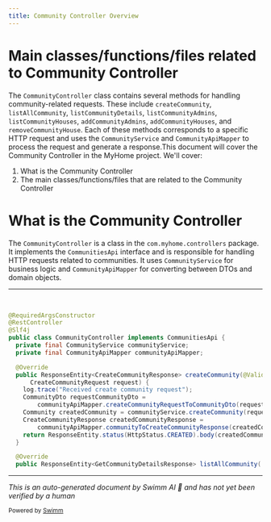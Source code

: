 ```yaml
---
title: Community Controller Overview
---
```

# Main classes/functions/files related to Community Controller

The <SwmToken path="/service/src/main/java/com/myhome/controllers/CommunityController.java" pos="59:4:4" line-data="public class CommunityController implements CommunitiesApi {" repo-id="Z2l0aHViJTNBJTNBc2h1anUtbXlob21lJTNBJTNBcmljYXJkb2xvcGV6Zw==" repo-name="myhome">`CommunityController`</SwmToken> class contains several methods for handling community-related requests. These include <SwmToken path="/service/src/main/java/com/myhome/controllers/CommunityController.java" pos="64:8:8" line-data="  public ResponseEntity&lt;CreateCommunityResponse&gt; createCommunity(@Valid @RequestBody" repo-id="Z2l0aHViJTNBJTNBc2h1anUtbXlob21lJTNBJTNBcmljYXJkb2xvcGV6Zw==" repo-name="myhome">`createCommunity`</SwmToken>, <SwmToken path="/service/src/main/java/com/myhome/controllers/CommunityController.java" pos="76:8:8" line-data="  public ResponseEntity&lt;GetCommunityDetailsResponse&gt; listAllCommunity(" repo-id="Z2l0aHViJTNBJTNBc2h1anUtbXlob21lJTNBJTNBcmljYXJkb2xvcGV6Zw==" repo-name="myhome">`listAllCommunity`</SwmToken>, <SwmToken path="/service/src/main/java/com/myhome/controllers/CommunityController.java" pos="91:8:8" line-data="  public ResponseEntity&lt;GetCommunityDetailsResponse&gt; listCommunityDetails(" repo-id="Z2l0aHViJTNBJTNBc2h1anUtbXlob21lJTNBJTNBcmljYXJkb2xvcGV6Zw==" repo-name="myhome">`listCommunityDetails`</SwmToken>, <SwmToken path="/service/src/main/java/com/myhome/controllers/CommunityController.java" pos="105:8:8" line-data="  public ResponseEntity&lt;ListCommunityAdminsResponse&gt; listCommunityAdmins(" repo-id="Z2l0aHViJTNBJTNBc2h1anUtbXlob21lJTNBJTNBcmljYXJkb2xvcGV6Zw==" repo-name="myhome">`listCommunityAdmins`</SwmToken>, <SwmToken path="/service/src/main/java/com/myhome/controllers/CommunityController.java" pos="119:8:8" line-data="  public ResponseEntity&lt;GetHouseDetailsResponse&gt; listCommunityHouses(" repo-id="Z2l0aHViJTNBJTNBc2h1anUtbXlob21lJTNBJTNBcmljYXJkb2xvcGV6Zw==" repo-name="myhome">`listCommunityHouses`</SwmToken>, <SwmToken path="/service/src/main/java/com/myhome/controllers/CommunityController.java" pos="133:8:8" line-data="  public ResponseEntity&lt;AddCommunityAdminResponse&gt; addCommunityAdmins(" repo-id="Z2l0aHViJTNBJTNBc2h1anUtbXlob21lJTNBJTNBcmljYXJkb2xvcGV6Zw==" repo-name="myhome">`addCommunityAdmins`</SwmToken>, <SwmToken path="/service/src/main/java/com/myhome/controllers/CommunityController.java" pos="150:8:8" line-data="  public ResponseEntity&lt;AddCommunityHouseResponse&gt; addCommunityHouses(" repo-id="Z2l0aHViJTNBJTNBc2h1anUtbXlob21lJTNBJTNBcmljYXJkb2xvcGV6Zw==" repo-name="myhome">`addCommunityHouses`</SwmToken>, and <SwmToken path="/service/src/main/java/com/myhome/controllers/CommunityController.java" pos="168:8:8" line-data="  public ResponseEntity&lt;Void&gt; removeCommunityHouse(" repo-id="Z2l0aHViJTNBJTNBc2h1anUtbXlob21lJTNBJTNBcmljYXJkb2xvcGV6Zw==" repo-name="myhome">`removeCommunityHouse`</SwmToken>. Each of these methods corresponds to a specific HTTP request and uses the <SwmToken path="/service/src/main/java/com/myhome/controllers/CommunityController.java" pos="60:5:5" line-data="  private final CommunityService communityService;" repo-id="Z2l0aHViJTNBJTNBc2h1anUtbXlob21lJTNBJTNBcmljYXJkb2xvcGV6Zw==" repo-name="myhome">`CommunityService`</SwmToken> and <SwmToken path="/service/src/main/java/com/myhome/controllers/CommunityController.java" pos="61:5:5" line-data="  private final CommunityApiMapper communityApiMapper;" repo-id="Z2l0aHViJTNBJTNBc2h1anUtbXlob21lJTNBJTNBcmljYXJkb2xvcGV6Zw==" repo-name="myhome">`CommunityApiMapper`</SwmToken> to process the request and generate a response.This document will cover the Community Controller in the MyHome project. We'll cover:

1. What is the Community Controller
2. The main classes/functions/files that are related to the Community Controller

# What is the Community Controller

The <SwmToken path="/service/src/main/java/com/myhome/controllers/CommunityController.java" pos="59:4:4" line-data="public class CommunityController implements CommunitiesApi {" repo-id="Z2l0aHViJTNBJTNBc2h1anUtbXlob21lJTNBJTNBcmljYXJkb2xvcGV6Zw==" repo-name="myhome">`CommunityController`</SwmToken> is a class in the <SwmToken path="/service/src/main/java/com/myhome/controllers/CommunityController.java" pos="17:2:6" line-data="package com.myhome.controllers;" repo-id="Z2l0aHViJTNBJTNBc2h1anUtbXlob21lJTNBJTNBcmljYXJkb2xvcGV6Zw==" repo-name="myhome">`com.myhome.controllers`</SwmToken> package. It implements the <SwmToken path="/service/src/main/java/com/myhome/controllers/CommunityController.java" pos="59:8:8" line-data="public class CommunityController implements CommunitiesApi {" repo-id="Z2l0aHViJTNBJTNBc2h1anUtbXlob21lJTNBJTNBcmljYXJkb2xvcGV6Zw==" repo-name="myhome">`CommunitiesApi`</SwmToken> interface and is responsible for handling HTTP requests related to communities. It uses <SwmToken path="/service/src/main/java/com/myhome/controllers/CommunityController.java" pos="60:5:5" line-data="  private final CommunityService communityService;" repo-id="Z2l0aHViJTNBJTNBc2h1anUtbXlob21lJTNBJTNBcmljYXJkb2xvcGV6Zw==" repo-name="myhome">`CommunityService`</SwmToken> for business logic and <SwmToken path="/service/src/main/java/com/myhome/controllers/CommunityController.java" pos="61:5:5" line-data="  private final CommunityApiMapper communityApiMapper;" repo-id="Z2l0aHViJTNBJTNBc2h1anUtbXlob21lJTNBJTNBcmljYXJkb2xvcGV6Zw==" repo-name="myhome">`CommunityApiMapper`</SwmToken> for converting between DTOs and domain objects.

<SwmSnippet path="/service/src/main/java/com/myhome/controllers/CommunityController.java" line="56" repo-id="Z2l0aHViJTNBJTNBc2h1anUtbXlob21lJTNBJTNBcmljYXJkb2xvcGV6Zw==">

---

&nbsp;

```java
@RequiredArgsConstructor
@RestController
@Slf4j
public class CommunityController implements CommunitiesApi {
  private final CommunityService communityService;
  private final CommunityApiMapper communityApiMapper;

  @Override
  public ResponseEntity<CreateCommunityResponse> createCommunity(@Valid @RequestBody
      CreateCommunityRequest request) {
    log.trace("Received create community request");
    CommunityDto requestCommunityDto =
        communityApiMapper.createCommunityRequestToCommunityDto(request);
    Community createdCommunity = communityService.createCommunity(requestCommunityDto);
    CreateCommunityResponse createdCommunityResponse =
        communityApiMapper.communityToCreateCommunityResponse(createdCommunity);
    return ResponseEntity.status(HttpStatus.CREATED).body(createdCommunityResponse);
  }

  @Override
  public ResponseEntity<GetCommunityDetailsResponse> listAllCommunity(
```

---

</SwmSnippet>

*This is an auto-generated document by Swimm AI 🌊 and has not yet been verified by a human*

<SwmMeta version="3.0.0" repo-id="Z2l0aHViJTNBJTNBbXlob21lJTNBJTNBc3dpbW1pbw==" repo-name="myhome"><sup>Powered by [Swimm](https://app.swimm.io/)</sup></SwmMeta>
